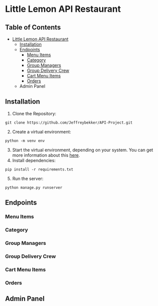 # Little Lemon API Restaurant

## Table of Contents
* [Little Lemon API Restaurant](#little-lemon-api-restaurant)
    * [Installation](#installation)
    * [Endpoints](#endpoints)
        * [Menu Items](#menu-items)
        * [Category](#category)
        * [Group Managers](#group-managers)
        * [Group Delivery Crew](#group-delivery-crew)
        * [Cart Menu Items](#cart-menu-items)
        * [Orders](#orders)
    * Admin Panel

## Installation
1. Clone the Repository:
```
git clone https://github.com/Jeffreybekker/API-Project.git
```
2. Create a virtual environment:
```
python -m venv env
```
3. Start the virtual environment, depending on your system. You can get more information about this <a href="https://docs.python.org/3/tutorial/venv.html">here</a>.
4. Install dependencies:
```
pip install -r requirements.txt
```
5. Run the server:
```
python manage.py runserver
```
## Endpoints

### Menu Items
### Category
### Group Managers
### Group Delivery Crew
### Cart Menu Items
### Orders

## Admin Panel
        
